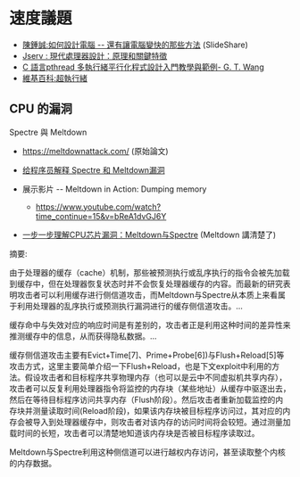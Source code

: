 # 速度議題

* [陳鍾誠:如何設計電腦 -- 還有讓電腦變快的那些方法](https://www.slideshare.net/ccckmit/ss-85466673) (SlideShare)
* [Jserv : 現代處理器設計：原理和關鍵特徵](http://hackfoldr.org/cpu/)
* [C 語言pthread 多執行緒平行化程式設計入門教學與範例- G. T. Wang](https://blog.gtwang.org/programming/pthread-multithreading-programming-in-c-tutorial/)
* [維基百科:超執行緒](https://zh.wikipedia.org/wiki/%E8%B6%85%E5%9F%B7%E8%A1%8C%E7%B7%92)

## CPU 的漏洞

Spectre 與 Meltdown

* https://meltdownattack.com/ (原始論文)
* [给程序员解释 Spectre 和 Meltdown漏洞](https://zhuanlan.zhihu.com/p/32784852)
* 展示影片 -- Meltdown in Action: Dumping memory
    * https://www.youtube.com/watch?time_continue=15&v=bReA1dvGJ6Y

* [一步一步理解CPU芯片漏洞：Meltdown与Spectre](https://www.freebuf.com/articles/system/159811.html) (Meltdown 講清楚了)

摘要:

由于处理器的缓存（cache）机制，那些被预测执行或乱序执行的指令会被先加载到缓存中，但在处理器恢复状态时并不会恢复处理器缓存的内容。而最新的研究表明攻击者可以利用缓存进行侧信道攻击，而Meltdown与Spectre从本质上来看属于利用处理器的乱序执行或预测执行漏洞进行的缓存侧信道攻击。...

缓存命中与失效对应的响应时间是有差别的，攻击者正是利用这种时间的差异性来推测缓存中的信息，从而获得隐私数据。...

缓存侧信道攻击主要有Evict+Time[7]、Prime+Probe[6])与Flush+Reload[5]等攻击方式，这里主要简单介绍一下Flush+Reload，也是下文exploit中利用的方法。假设攻击者和目标程序共享物理内存（也可以是云中不同虚拟机共享内存），攻击者可以反复利用处理器指令将监控的内存块（某些地址）从缓存中驱逐出去，然后在等待目标程序访问共享内存（Flush阶段）。然后攻击者重新加载监控的内存块并测量读取时间(Reload阶段)，如果该内存块被目标程序访问过，其对应的内存会被导入到处理器缓存中，则攻击者对该内存的访问时间将会较短。通过测量加载时间的长短，攻击者可以清楚地知道该内存块是否被目标程序读取过。

Meltdown与Spectre利用这种侧信道可以进行越权内存访问，甚至读取整个内核的内存数据。

